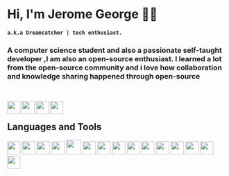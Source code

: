 # Hi, I'm Jerome George 🐱‍👤

**`a.k.a Dreamcatcher | tech enthusiast.`** 

### A computer science student and also a passionate self-taught developer ,I am also an open-source enthusiast. I learned a lot from the open-source community and i love how collaboration and knowledge sharing happened through open-source
&nbsp;

<a href="https://www.linkedin.com/in/jerome-george-kannookkadan/"><img align="left" width="30px" src="https://cdn-icons-png.flaticon.com/512/3536/3536505.png" /></a> 

<a href=https://github.com/dreamcatcher45><img align="left" width="30px" src="https://cdn-icons-png.flaticon.com/512/733/733553.png" /></a> 

<a href="https://open.spotify.com/playlist/6Z594QKDW4nSrqtMzh0PFL?si=ceb1039352844a2b&nd=1"><img align="left" width="30px" src="https://cdn-icons-png.flaticon.com/512/2585/2585161.png" /></a> 
<a href="https://www.instagram.com/dream._.catch3r/">
  <img align="left" width="30px" src="https://cdn-icons-png.flaticon.com/512/2111/2111463.png" /> </a> 


&nbsp;
## **Languages and Tools**
<img><img height="30" src="https://cdn-icons-png.flaticon.com/512/6132/6132221.png"></img>
<img><img height="30" src="https://cdn-icons-png.flaticon.com/512/5968/5968350.png"></img>
<img><img height="30" src="https://cdn-icons-png.flaticon.com/512/6132/6132222.png"></img>
<img><img height="30" src="https://cdn-icons-png.flaticon.com/512/226/226777.png"></img>
<img><img height="34" src=https://img.icons8.com/color/512/c-programming.png></img>
<img><img height="30" src="https://cdn-icons-png.flaticon.com/512/174/174854.png"></img>
<img><img height="30" src="https://cdn-icons-png.flaticon.com/512/732/732190.png"></img>
<img><img height="30" src="https://cdn-icons-png.flaticon.com/512/5968/5968672.png"></img>
<img><img height="30" src="https://bulma.io/assets/Bulma%20Icon.png"></img>
<img><img height="30" src="https://www.vectorlogo.zone/logos/git-scm/git-scm-icon.svg"></img>
<img><img height="30" src="https://www.vectorlogo.zone/logos/mongodb/mongodb-icon.svg"></img>
<img><img height="30" src="https://cdn-icons-png.flaticon.com/512/906/906324.png"></img>
<img><img height="30" src="https://cdn-icons-png.flaticon.com/512/5968/5968313.png"></img>
<img><img height="30" src="https://upload.wikimedia.org/wikipedia/commons/e/e9/Jenkins_logo.svg"></img>
<img><img height="30" src="https://cdn-icons-png.flaticon.com/512/5969/5969059.png"></img>
